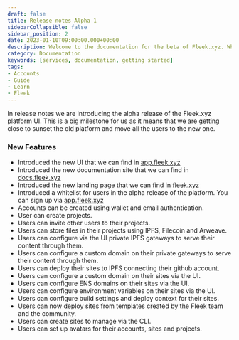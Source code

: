 ```yaml
---
draft: false
title: Release notes Alpha 1
sidebarCollapsible: false
sidebar_position: 2
date: 2023-01-10T09:00:00.000+00:00
description: Welcome to the documentation for the beta of Fleek.xyz. Whether you are an expert or an absolute beginner, you'll find your answers here.
category: Documentation
keywords: [services, documentation, getting started]
tags:
- Accounts
- Guide
- Learn
- Fleek
---
```


In release notes we are introducing the alpha release of the Fleek.xyz platform UI. This is a big milestone for us as it means that we are getting close to sunset the old platform and move all the users to the new one.

### New Features

- Introduced the new UI that we can find in [app.fleek.xyz](https://app.fleek.xyz)
- Introduced the new documentation site that we can find in [docs.fleek.xyz](https://docs.fleek.xyz)
- Introduced the new landing page that we can find in [fleek.xyz](https://fleek.xyz)
- Introduced a whitelist for users in the alpha release of the platform. You can sign up via [app.fleek.xyz](https://app.fleek.xyz)
- Accounts can be created using wallet and email authentication.
- User can create projects.
- Users can invite other users to their projects.
- Users can store files in their projects using IPFS, Filecoin and Arweave.
- Users can configure via the UI private IPFS gateways to serve their content through them.
- Users can configure a custom domain on their private gateways to serve their content through them.
- Users can deploy their sites to IPFS connecting their github account.
- Users can configure a custom domain on their sites via the UI.
- Users can configure ENS domains on their sites via the UI.
- Users can configure environment variables on their sites via the UI.
- Users can configure build settings and deploy context for their sites.
- Users can now deploy sites from templates created by the Fleek team and the community.
- Users can create sites to manage via the CLI.
- Users can set up avatars for their accounts, sites and projects.